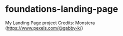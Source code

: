 # foundations-landing-page
My Landing Page project
Credits:
Monstera (https://www.pexels.com/@gabby-k/)

